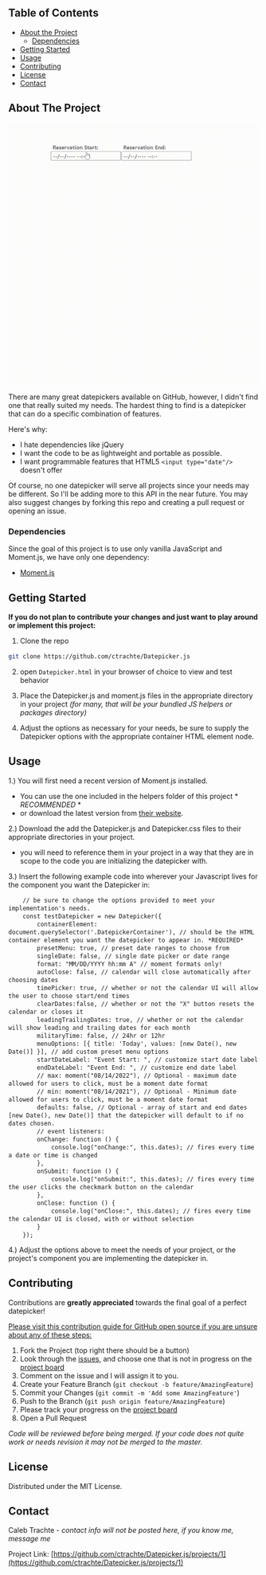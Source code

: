 <!-- TABLE OF CONTENTS -->
## Table of Contents

* [About the Project](#about-the-project)
  * [Dependencies](#Dependencies)
* [Getting Started](#getting-started)
* [Usage](#usage)
* [Contributing](#contributing)
* [License](#license)
* [Contact](#contact)


<!-- ABOUT THE PROJECT -->
## About The Project

![DatepickerV1 0 0](https://github.com/ctrachte/Datepicker.js/blob/65613f45108fb9f3d29162b277064d9ef489f54c/Datepicker_V1.0.0.gif)

There are many great datepickers available on GitHub, however, I didn't find one that really suited my needs. The hardest thing to find is a datepicker that can do a specific combination of features.

Here's why:
* I hate dependencies like jQuery
* I want the code to be as lightweight and portable as possible.
* I want programmable features that HTML5 `<input type="date"/>` doesn't offer 

Of course, no one datepicker will serve all projects since your needs may be different. So I'll be adding more to this API in the near future. You may also suggest changes by forking this repo and creating a pull request or opening an issue.

### Dependencies

Since the goal of this project is to use only vanilla JavaScript and Moment.js, we have only one dependency:
* [Moment.js](https://www.momentjs.com/)

<!-- GETTING STARTED -->
## Getting Started
**If you do not plan to contribute your changes and just want to play around or implement this project:**
1. Clone the repo
```sh
git clone https://github.com/ctrachte/Datepicker.js
```
2. open `Datepicker.html` in your browser of choice to view and test behavior
3. Place the Datepicker.js and moment.js files in the appropriate directory in your project *(for many, that will be your bundled JS helpers or packages directory)*

5. Adjust the options as necessary for your needs, be sure to supply the Datepicker options with the appropriate container HTML element node.

<!-- USAGE EXAMPLES -->
## Usage

1.) You will first need a recent version of Moment.js installed. 
 - You can use the one included in the helpers folder of this project *  _*RECOMMENDED*_ *
 -  or download the latest version from [their website](https://momentjs.com/).

2.) Download the add the Datepicker.js and Datepicker.css files to their appropriate directories in your project.
 - you will need to reference them in your project in a way that they are in scope to the code you are initializing the datepicker with.  

3.) Insert the following example code into wherever your Javascript lives for the component you want the Datepicker in:
```
    // be sure to change the options provided to meet your implementation's needs.
    const testDatepicker = new Datepicker({
        containerElement: document.querySelector('.DatepickerContainer'), // should be the HTML container element you want the datepicker to appear in. *REQUIRED*
        presetMenu: true, // preset date ranges to choose from
        singleDate: false, // single date picker or date range
        format: "MM/DD/YYYY hh:mm A" // moment formats only!
        autoClose: false, // calendar will close automatically after choosing dates
        timePicker: true, // whether or not the calendar UI will allow the user to choose start/end times
        clearDates:false, // whether or not the "X" button resets the calendar or closes it
        leadingTrailingDates: true, // whether or not the calendar will show leading and trailing dates for each month
        militaryTime: false, // 24hr or 12hr
        menuOptions: [{ title: 'Today', values: [new Date(), new Date()] }], // add custom preset menu options
        startDateLabel: "Event Start: ", // customize start date label
        endDateLabel: "Event End: ", // customize end date label
        // max: moment("08/14/2022"), // Optional - maximum date allowed for users to click, must be a moment date format
        // min: moment("08/14/2021"), // Optional - Minimum date allowed for users to click, must be a moment date format
        defaults: false, // Optional - array of start and end dates [new Date(), new Date()] that the datepicker will default to if no dates chosen.
        // event listeners:
        onChange: function () {
            console.log("onChange:", this.dates); // fires every time a date or time is changed
        },
        onSubmit: function () {
            console.log("onSubmit:", this.dates); // fires every time the user clicks the checkmark button on the calendar
        },
        onClose: function () {
            console.log("onClose:", this.dates); // fires every time the calendar UI is closed, with or without selection
        }
    });
```

4.) Adjust the options above to meet the needs of your project, or the project's component you are implementing the datepicker in. 

<!-- CONTRIBUTING -->
## Contributing

Contributions are **greatly appreciated** towards the final goal of a perfect datepicker!

[Please visit this contribution guide for GitHub open source if you are unsure about any of these steps:](https://gist.github.com/Chaser324/ce0505fbed06b947d962)

1. Fork the Project (top right there should be a button)
2. Look through the [issues](https://github.com/ctrachte/Datepicker.js/issues), and choose one that is not in progress on the [project board](https://github.com/ctrachte/Datepicker.js/projects/1)
3. Comment on the issue and I will assign it to you.
4. Create your Feature Branch (`git checkout -b feature/AmazingFeature`)
5. Commit your Changes (`git commit -m 'Add some AmazingFeature'`)
6. Push to the Branch (`git push origin feature/AmazingFeature`)
7. Please track your progress on the [project board](https://github.com/ctrachte/Datepicker.js/projects/1)
8. Open a Pull Request 

*Code will be reviewed before being merged. If your code does not quite work or needs revision it may not be merged to the master.*


<!-- LICENSE -->
## License

Distributed under the MIT License. 


<!-- CONTACT -->
## Contact

Caleb Trachte - *contact info will not be posted here, if you know me, message me*

Project Link: [https://github.com/ctrachte/Datepicker.js/projects/1](https://github.com/ctrachte/Datepicker.js/projects/1)
